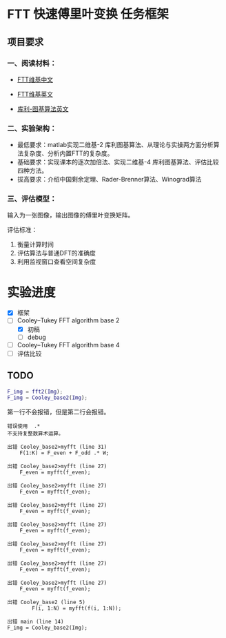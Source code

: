 # FTT 快速傅里叶变换 任务框架

## 项目要求

###  一、阅读材料：

- [FTT维基中文](https://zh.wikipedia.org/wiki/%E5%BF%AB%E9%80%9F%E5%82%85%E9%87%8C%E5%8F%B6%E5%8F%98%E6%8D%A2)

- [FTT维基英文](https://en.wikipedia.org/wiki/Fast_Fourier_transform)

- [库利-图基算法英文](https://en.wikipedia.org/wiki/Cooley%E2%80%93Tukey_FFT_algorithm)

###  二、实验架构：

- 最低要求：matlab实现二维基-2 库利图基算法、从理论与实操两方面分析算法复杂度、分析内置FTT的复杂度。
- 基础要求：实现课本的逐次加倍法、实现二维基-4 库利图基算法、评估比较四种方法。
- 拔高要求：介绍中国剩余定理、Rader-Brenner算法、Winograd算法

### 三、评估模型：

输入为一张图像，输出图像的傅里叶变换矩阵。

评估标准：

1. 衡量计算时间
2. 评估算法与普通DFT的准确度
3. 利用监视窗口查看空间复杂度



# 实验进度

- [x] 框架
- [ ] Cooley–Tukey FFT algorithm base 2
    - [x] 初稿
    - [ ] debug
- [ ] Cooley–Tukey FFT algorithm base 4
- [ ] 评估比较

## TODO

```matlab
F_img = fft2(Img);
F_img = Cooley_base2(Img);
```

第一行不会报错，但是第二行会报错。

```
错误使用  .* 
不支持复整数算术运算。

出错 Cooley_base2>myfft (line 31)
    F(1:K) = F_even + F_odd .* W;

出错 Cooley_base2>myfft (line 27)
    F_even = myfft(f_even);

出错 Cooley_base2>myfft (line 27)
    F_even = myfft(f_even);

出错 Cooley_base2>myfft (line 27)
    F_even = myfft(f_even);

出错 Cooley_base2>myfft (line 27)
    F_even = myfft(f_even);

出错 Cooley_base2>myfft (line 27)
    F_even = myfft(f_even);

出错 Cooley_base2>myfft (line 27)
    F_even = myfft(f_even);

出错 Cooley_base2>myfft (line 27)
    F_even = myfft(f_even);

出错 Cooley_base2 (line 5)
        F(i, 1:N) = myfft(f(i, 1:N));

出错 main (line 14)
F_img = Cooley_base2(Img);
```

